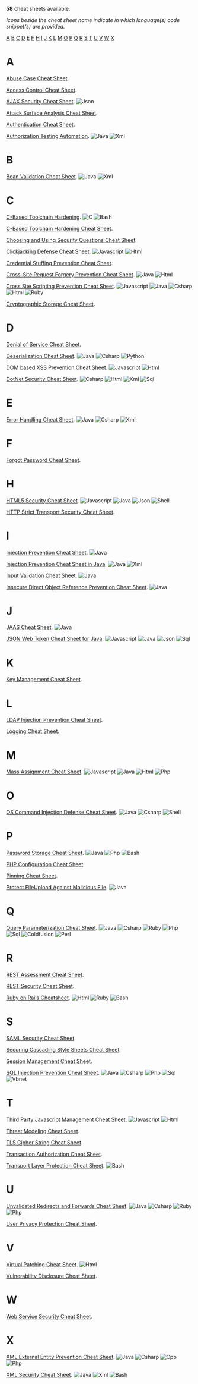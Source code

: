 **58** cheat sheets available.

*Icons beside the cheat sheet name indicate in which language(s) code snippet(s) are provided.*

[A](Index.md#a) [B](Index.md#b) [C](Index.md#c) [D](Index.md#d) [E](Index.md#e) [F](Index.md#f) [H](Index.md#h) [I](Index.md#i) [J](Index.md#j) [K](Index.md#k) [L](Index.md#l) [M](Index.md#m) [O](Index.md#o) [P](Index.md#p) [Q](Index.md#q) [R](Index.md#r) [S](Index.md#s) [T](Index.md#t) [U](Index.md#u) [V](Index.md#v) [W](Index.md#w) [X](Index.md#x) 

# A

[Abuse Case Cheat Sheet](cheatsheets/Abuse_Case_Cheat_Sheet.md).

[Access Control Cheat Sheet](cheatsheets/Access_Control_Cheat_Sheet.md).

[AJAX Security Cheat Sheet](cheatsheets/AJAX_Security_Cheat_Sheet.md). ![Json](assets/Index_Json.png) 

[Attack Surface Analysis Cheat Sheet](cheatsheets/Attack_Surface_Analysis_Cheat_Sheet.md).

[Authentication Cheat Sheet](cheatsheets/Authentication_Cheat_Sheet.md).

[Authorization Testing Automation](cheatsheets/Authorization_Testing_Automation.md). ![Java](assets/Index_Java.png) ![Xml](assets/Index_Xml.png) 

# B

[Bean Validation Cheat Sheet](cheatsheets/Bean_Validation_Cheat_Sheet.md). ![Java](assets/Index_Java.png) ![Xml](assets/Index_Xml.png) 

# C

[C-Based Toolchain Hardening](cheatsheets/C-Based_Toolchain_Hardening.md). ![C](assets/Index_C.png) ![Bash](assets/Index_Bash.png) 

[C-Based Toolchain Hardening Cheat Sheet](cheatsheets/C-Based_Toolchain_Hardening_Cheat_Sheet.md).

[Choosing and Using Security Questions Cheat Sheet](cheatsheets/Choosing_and_Using_Security_Questions_Cheat_Sheet.md).

[Clickjacking Defense Cheat Sheet](cheatsheets/Clickjacking_Defense_Cheat_Sheet.md). ![Javascript](assets/Index_Javascript.png) ![Html](assets/Index_Html.png) 

[Credential Stuffing Prevention Cheat Sheet](cheatsheets/Credential_Stuffing_Prevention_Cheat_Sheet.md).

[Cross-Site Request Forgery Prevention Cheat Sheet](cheatsheets/Cross-Site_Request_Forgery_Prevention_Cheat_Sheet.md). ![Java](assets/Index_Java.png) ![Html](assets/Index_Html.png) 

[Cross Site Scripting Prevention Cheat Sheet](cheatsheets/Cross_Site_Scripting_Prevention_Cheat_Sheet.md). ![Javascript](assets/Index_Javascript.png) ![Java](assets/Index_Java.png) ![Csharp](assets/Index_Csharp.png) ![Html](assets/Index_Html.png) ![Ruby](assets/Index_Ruby.png) 

[Cryptographic Storage Cheat Sheet](cheatsheets/Cryptographic_Storage_Cheat_Sheet.md).

# D

[Denial of Service Cheat Sheet](cheatsheets/Denial_of_Service_Cheat_Sheet.md).

[Deserialization Cheat Sheet](cheatsheets/Deserialization_Cheat_Sheet.md). ![Java](assets/Index_Java.png) ![Csharp](assets/Index_Csharp.png) ![Python](assets/Index_Python.png) 

[DOM based XSS Prevention Cheat Sheet](cheatsheets/DOM_based_XSS_Prevention_Cheat_Sheet.md). ![Javascript](assets/Index_Javascript.png) ![Html](assets/Index_Html.png) 

[DotNet Security Cheat Sheet](cheatsheets/DotNet_Security_Cheat_Sheet.md). ![Csharp](assets/Index_Csharp.png) ![Html](assets/Index_Html.png) ![Xml](assets/Index_Xml.png) ![Sql](assets/Index_Sql.png) 

# E

[Error Handling Cheat Sheet](cheatsheets/Error_Handling_Cheat_Sheet.md). ![Java](assets/Index_Java.png) ![Csharp](assets/Index_Csharp.png) ![Xml](assets/Index_Xml.png) 

# F

[Forgot Password Cheat Sheet](cheatsheets/Forgot_Password_Cheat_Sheet.md).

# H

[HTML5 Security Cheat Sheet](cheatsheets/HTML5_Security_Cheat_Sheet.md). ![Javascript](assets/Index_Javascript.png) ![Java](assets/Index_Java.png) ![Json](assets/Index_Json.png) ![Shell](assets/Index_Shell.png) 

[HTTP Strict Transport Security Cheat Sheet](cheatsheets/HTTP_Strict_Transport_Security_Cheat_Sheet.md).

# I

[Injection Prevention Cheat Sheet](cheatsheets/Injection_Prevention_Cheat_Sheet.md). ![Java](assets/Index_Java.png) 

[Injection Prevention Cheat Sheet in Java](cheatsheets/Injection_Prevention_Cheat_Sheet_in_Java.md). ![Java](assets/Index_Java.png) ![Xml](assets/Index_Xml.png) 

[Input Validation Cheat Sheet](cheatsheets/Input_Validation_Cheat_Sheet.md). ![Java](assets/Index_Java.png) 

[Insecure Direct Object Reference Prevention Cheat Sheet](cheatsheets/Insecure_Direct_Object_Reference_Prevention_Cheat_Sheet.md). ![Java](assets/Index_Java.png) 

# J

[JAAS Cheat Sheet](cheatsheets/JAAS_Cheat_Sheet.md). ![Java](assets/Index_Java.png) 

[JSON Web Token Cheat Sheet for Java](cheatsheets/JSON_Web_Token_Cheat_Sheet_for_Java.md). ![Javascript](assets/Index_Javascript.png) ![Java](assets/Index_Java.png) ![Json](assets/Index_Json.png) ![Sql](assets/Index_Sql.png) 

# K

[Key Management Cheat Sheet](cheatsheets/Key_Management_Cheat_Sheet.md).

# L

[LDAP Injection Prevention Cheat Sheet](cheatsheets/LDAP_Injection_Prevention_Cheat_Sheet.md).

[Logging Cheat Sheet](cheatsheets/Logging_Cheat_Sheet.md).

# M

[Mass Assignment Cheat Sheet](cheatsheets/Mass_Assignment_Cheat_Sheet.md). ![Javascript](assets/Index_Javascript.png) ![Java](assets/Index_Java.png) ![Html](assets/Index_Html.png) ![Php](assets/Index_Php.png) 

# O

[OS Command Injection Defense Cheat Sheet](cheatsheets/OS_Command_Injection_Defense_Cheat_Sheet.md). ![Java](assets/Index_Java.png) ![Csharp](assets/Index_Csharp.png) ![Shell](assets/Index_Shell.png) 

# P

[Password Storage Cheat Sheet](cheatsheets/Password_Storage_Cheat_Sheet.md). ![Java](assets/Index_Java.png) ![Php](assets/Index_Php.png) ![Bash](assets/Index_Bash.png) 

[PHP Configuration Cheat Sheet](cheatsheets/PHP_Configuration_Cheat_Sheet.md).

[Pinning Cheat Sheet](cheatsheets/Pinning_Cheat_Sheet.md).

[Protect FileUpload Against Malicious File](cheatsheets/Protect_FileUpload_Against_Malicious_File.md). ![Java](assets/Index_Java.png) 

# Q

[Query Parameterization Cheat Sheet](cheatsheets/Query_Parameterization_Cheat_Sheet.md). ![Java](assets/Index_Java.png) ![Csharp](assets/Index_Csharp.png) ![Ruby](assets/Index_Ruby.png) ![Php](assets/Index_Php.png) ![Sql](assets/Index_Sql.png) ![Coldfusion](assets/Index_Coldfusion.png) ![Perl](assets/Index_Perl.png) 

# R

[REST Assessment Cheat Sheet](cheatsheets/REST_Assessment_Cheat_Sheet.md).

[REST Security Cheat Sheet](cheatsheets/REST_Security_Cheat_Sheet.md).

[Ruby on Rails Cheatsheet](cheatsheets/Ruby_on_Rails_Cheatsheet.md). ![Html](assets/Index_Html.png) ![Ruby](assets/Index_Ruby.png) ![Bash](assets/Index_Bash.png) 

# S

[SAML Security Cheat Sheet](cheatsheets/SAML_Security_Cheat_Sheet.md).

[Securing Cascading Style Sheets Cheat Sheet](cheatsheets/Securing_Cascading_Style_Sheets_Cheat_Sheet.md).

[Session Management Cheat Sheet](cheatsheets/Session_Management_Cheat_Sheet.md).

[SQL Injection Prevention Cheat Sheet](cheatsheets/SQL_Injection_Prevention_Cheat_Sheet.md). ![Java](assets/Index_Java.png) ![Csharp](assets/Index_Csharp.png) ![Php](assets/Index_Php.png) ![Sql](assets/Index_Sql.png) ![Vbnet](assets/Index_Vbnet.png) 

# T

[Third Party Javascript Management Cheat Sheet](cheatsheets/Third_Party_Javascript_Management_Cheat_Sheet.md). ![Javascript](assets/Index_Javascript.png) ![Html](assets/Index_Html.png) 

[Threat Modeling Cheat Sheet](cheatsheets/Threat_Modeling_Cheat_Sheet.md).

[TLS Cipher String Cheat Sheet](cheatsheets/TLS_Cipher_String_Cheat_Sheet.md).

[Transaction Authorization Cheat Sheet](cheatsheets/Transaction_Authorization_Cheat_Sheet.md).

[Transport Layer Protection Cheat Sheet](cheatsheets/Transport_Layer_Protection_Cheat_Sheet.md). ![Bash](assets/Index_Bash.png) 

# U

[Unvalidated Redirects and Forwards Cheat Sheet](cheatsheets/Unvalidated_Redirects_and_Forwards_Cheat_Sheet.md). ![Java](assets/Index_Java.png) ![Csharp](assets/Index_Csharp.png) ![Ruby](assets/Index_Ruby.png) ![Php](assets/Index_Php.png) 

[User Privacy Protection Cheat Sheet](cheatsheets/User_Privacy_Protection_Cheat_Sheet.md).

# V

[Virtual Patching Cheat Sheet](cheatsheets/Virtual_Patching_Cheat_Sheet.md). ![Html](assets/Index_Html.png) 

[Vulnerability Disclosure Cheat Sheet](cheatsheets/Vulnerability_Disclosure_Cheat_Sheet.md).

# W

[Web Service Security Cheat Sheet](cheatsheets/Web_Service_Security_Cheat_Sheet.md).

# X

[XML External Entity Prevention Cheat Sheet](cheatsheets/XML_External_Entity_Prevention_Cheat_Sheet.md). ![Java](assets/Index_Java.png) ![Csharp](assets/Index_Csharp.png) ![Cpp](assets/Index_Cpp.png) ![Php](assets/Index_Php.png) 

[XML Security Cheat Sheet](cheatsheets/XML_Security_Cheat_Sheet.md). ![Java](assets/Index_Java.png) ![Xml](assets/Index_Xml.png) ![Bash](assets/Index_Bash.png) 
